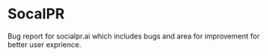 # SocalPR
Bug report for socialpr.ai 
which includes bugs and area for improvement for better user exprience.
